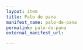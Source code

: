 ```yaml
---
layout: item
title: Palo de pana
manifest_name: palo-de-pana
permalink: palo-de-pana
external_manifest_url: 

---
```

<!-- Add an essay or interpretive material below this line,
using HTML or markdown.  Do not modify this file above this line -->
